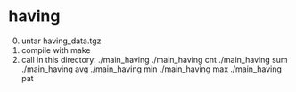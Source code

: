 # having
0) untar having_data.tgz
1) compile with make
2) call in this directory:
   ./main_having
   ./main_having cnt
   ./main_having sum
   ./main_having avg
   ./main_having min
   ./main_having max
   ./main_having pat
